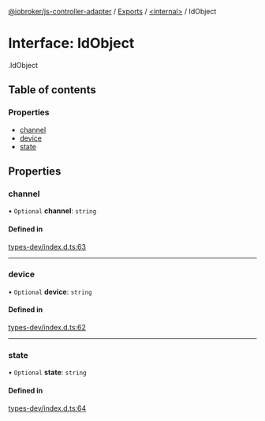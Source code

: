 [@iobroker/js-controller-adapter](../README.md) / [Exports](../modules.md) / [<internal\>](../modules/internal_.md) / IdObject

# Interface: IdObject

[<internal>](../modules/internal_.md).IdObject

## Table of contents

### Properties

- [channel](internal_.IdObject.md#channel)
- [device](internal_.IdObject.md#device)
- [state](internal_.IdObject.md#state)

## Properties

### channel

• `Optional` **channel**: `string`

#### Defined in

[types-dev/index.d.ts:63](https://github.com/ioBroker/ioBroker.js-controller/blob/020f881b/packages/types-dev/index.d.ts#L63)

___

### device

• `Optional` **device**: `string`

#### Defined in

[types-dev/index.d.ts:62](https://github.com/ioBroker/ioBroker.js-controller/blob/020f881b/packages/types-dev/index.d.ts#L62)

___

### state

• `Optional` **state**: `string`

#### Defined in

[types-dev/index.d.ts:64](https://github.com/ioBroker/ioBroker.js-controller/blob/020f881b/packages/types-dev/index.d.ts#L64)
